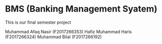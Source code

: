 # BMS (Banking Management Syatem)
This is our final semester project

 Muhammad Afaq Nasir (F2017266353)
 Hafiz Muhammad Haris (F2017266324)
 Muhammad Bilal (F2017266192)


